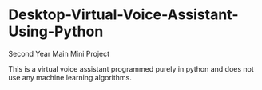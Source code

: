# Desktop-Virtual-Voice-Assistant-Using-Python
Second Year Main Mini Project

This is a virtual voice assistant programmed purely in python and does not use any machine learning algorithms.
